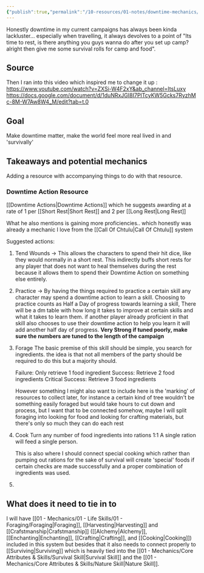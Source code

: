 ```yaml
---
{"publish":true,"permalink":"/10-resources/01-notes/downtime-mechanics/"}
---
```



Honestly downtime in my current campaigns has always been kinda lackluster...  especially when travelling, it always devolves to a point of "Its time to rest, is there anything you guys wanna do after you set up camp? alright then give me some survival rolls for camp and food". 

## Source
Then I ran into this video which inspired me to change it up : 
https://www.youtube.com/watch?v=ZXSi-W4F2xY&ab_channel=ItsLuxy 
https://docs.google.com/document/d/1duNRxJGI8I7PITcyKW5Gcks7RyzhMc-8M-W7Aw8W4_M/edit?tab=t.0

## Goal
Make downtime matter, make the world feel more real lived in and 'survivally'


## Takeaways and potential mechanics
Adding a resource with accompanying things to do with that resource.

### Downtime Action Resource
[[Downtime Actions\|Downtime Actions]] which he suggests awarding at a rate of 1 per [[Short Rest\|Short Rest]] and 2 per [[Long Rest\|Long Rest]] 

What he also mentions is gaining more proficiencies.. which honestly was already a mechanic I love from the [[Call Of Chtulu\|Call Of Chtulu]] system

Suggested actions:

1. Tend Wounds
-> This allows the characters to spend their hit dice, like they would normally in a short rest. This indirectly buffs short rests for any player that does not want to heal themselves during the rest because it allows them to spend their Downtime Action on something else entirely.
2. Practice
-> By having the things required to practice a certain skill any character may spend a downtime action to learn a skill. Choosing to practice counts as Half a Day of progress towards learning a skill, There will be a dm table with how long it takes to improve at certain skills and what it takes to learn them. if another player already proficient in that skill also chooses to use their downtime action to help you learn it will add another half day of progress. 
**Very Strong if tuned poorly, make sure the numbers are tuned to the length of the campaign**
3. Forage
   The basic premise of this skill should be simple, you search for ingredients. the idea is that not all members of the party should be required to do this but a majority should. 
   
   Failure: Only retrieve 1 food ingredient
   Success: Retrieve 2 food ingredients
   Critical Success: Retrieve 3 food ingredients
   
   However something I might also want to include here is the 'marking' of resources to collect later, for instance a certain kind of tree wouldn't be something easily foraged but would take hours to cut down and process, but I want that to be connected somehow, maybe I will split foraging into looking for food and looking for crafting materials, but there's only so much they can do each rest
4. Cook
   Turn any number of food ingredients into rations 1:1 
   A single ration will feed a single person.
   
   This is also where I should connect special cooking which rather than pumping out rations for the sake of survival will create 'special' foods if certain checks are made successfully and a proper combination of ingredients was used.
5. 

## What does it need to tie in to
I will have [[01 - Mechanics/01 - Life Skills/01 - Foraging/Foraging\|Foraging]], [[Harvesting\|Harvesting]] and [[Crafstmanship\|Crafstmanship]] ([[Alchemy\|Alchemy]], [[Enchanting\|Enchanting]], [[Crafting\|Crafting]], and [[Cooking\|Cooking]]) included in this system but besides that it also needs to connect properly to [[Surviving\|Surviving]] which is heavily tied into the [[01 - Mechanics/Core Attributes & Skills/Survival Skill\|Survival Skill]] and the [[01 - Mechanics/Core Attributes & Skills/Nature Skill\|Nature Skill]].


